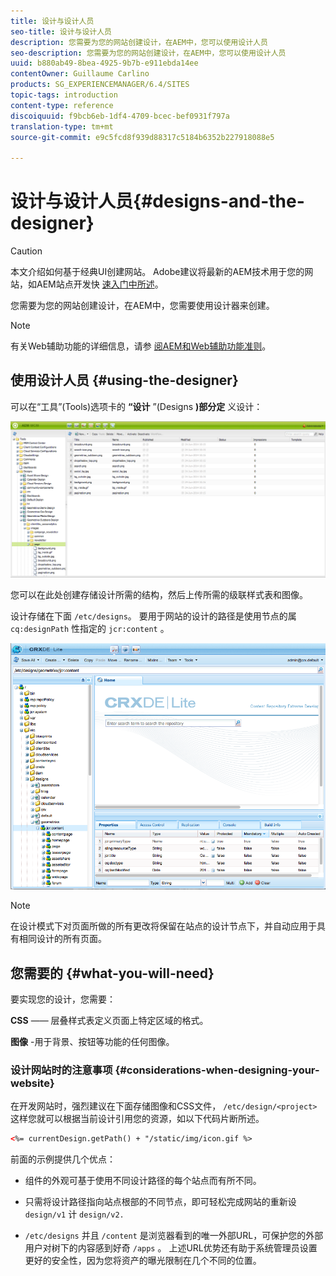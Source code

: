 ```yaml
---
title: 设计与设计人员
seo-title: 设计与设计人员
description: 您需要为您的网站创建设计，在AEM中，您可以使用设计人员
seo-description: 您需要为您的网站创建设计，在AEM中，您可以使用设计人员
uuid: b880ab49-8bea-4925-9b7b-e911ebda14ee
contentOwner: Guillaume Carlino
products: SG_EXPERIENCEMANAGER/6.4/SITES
topic-tags: introduction
content-type: reference
discoiquuid: f9bcb6eb-1df4-4709-bcec-bef0931f797a
translation-type: tm+mt
source-git-commit: e9c5fcd8f939d88317c5184b6352b227918088e5

---
```



# 设计与设计人员{#designs-and-the-designer}

>[!CAUTION]
>
>本文介绍如何基于经典UI创建网站。 Adobe建议将最新的AEM技术用于您的网站，如AEM站点开发快 [速入门中所述](/help/sites-developing/getting-started.md)。

您需要为您的网站创建设计，在AEM中，您需要使用设计器来创建。

>[!NOTE]
>
>有关Web辅助功能的详细信息，请参 [阅AEM和Web辅助功能准则](/help/managing/web-accessibility.md)。

## 使用设计人员 {#using-the-designer}

可以在“工具”(Tools)选项卡的 **“设计** ”(Designs **)部分定** 义设计：

![screen_shot_2012-02-01at30237pm](assets/screen_shot_2012-02-01at30237pm.png)

您可以在此处创建存储设计所需的结构，然后上传所需的级联样式表和图像。

设计存储在下面 `/etc/designs`。 要用于网站的设计的路径是使用节点的属 `cq:designPath` 性指定的 `jcr:content` 。

![chlimage_1-74](assets/chlimage_1-74.png)

>[!NOTE]
>
>在设计模式下对页面所做的所有更改将保留在站点的设计节点下，并自动应用于具有相同设计的所有页面。

## 您需要的 {#what-you-will-need}

要实现您的设计，您需要：

**CSS** —— 层叠样式表定义页面上特定区域的格式。

**图像** -用于背景、按钮等功能的任何图像。

### 设计网站时的注意事项 {#considerations-when-designing-your-website}

在开发网站时，强烈建议在下面存储图像和CSS文件， `/etc/design/<project>` 这样您就可以根据当前设计引用您的资源，如以下代码片断所述。

```xml
<%= currentDesign.getPath() + "/static/img/icon.gif %>
```

前面的示例提供几个优点：

* 组件的外观可基于使用不同设计路径的每个站点而有所不同。
* 只需将设计路径指向站点根部的不同节点，即可轻松完成网站的重新设 `design/v1` 计 `design/v2.`

* `/etc/designs` 并且 `/content` 是浏览器看到的唯一外部URL，可保护您的外部用户对树下的内容感到好奇 `/apps` 。 上述URL优势还有助于系统管理员设置更好的安全性，因为您将资产的曝光限制在几个不同的位置。


